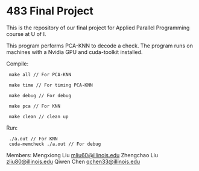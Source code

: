 # 483 Final Project
This is the repository of our final project for Applied Parallel Programming course at U of I.

This program performs PCA-KNN to decode a check.
The program runs on machines with a Nvidia GPU and cuda-toolkit installed.

Compile: 
	 
	 make all // For PCA-KNN
	 
	 make time // For timing PCA-KNN	

	 make debug // For debug
	
	 make pca // For KNN
	
	 make clean // clean up

Run: 
	
	 ./a.out // For KNN
	 cuda-memcheck ./a.out // For debug

Members: 
	 Mengxiong Liu mliu60@illinois.edu
	 Zhengchao Liu zliu80@illinois.edu
	 Qiwen Chen qchen33@illinois.edu
